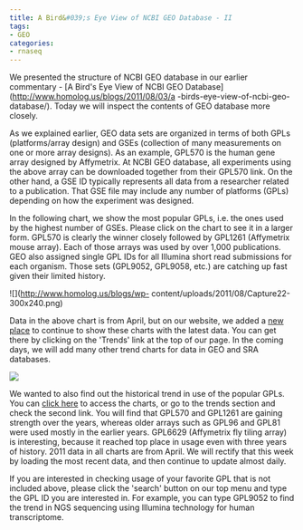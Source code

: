 ```yaml
---
title: A Bird&#039;s Eye View of NCBI GEO Database - II
tags:
- GEO
categories:
- rnaseq
---
```

We presented the structure of NCBI GEO database in our earlier commentary - [A
Bird's Eye View of NCBI GEO Database](http://www.homolog.us/blogs/2011/08/03/a
-birds-eye-view-of-ncbi-geo-database/). Today we will inspect the contents of
GEO database more closely.
<!--more-->

As we explained earlier, GEO data sets are organized in terms of both GPLs
(platforms/array design) and GSEs (collection of many measurements on one or
more array designs). As an example, GPL570 is the human gene array designed by
Affymetrix. At NCBI GEO database, all experiments using the above array can be
downloaded together from their GPL570 link. On the other hand, a GSE ID
typically represents all data from a researcher related to a publication. That
GSE file may include any number of platforms (GPLs) depending on how the
experiment was designed.

In the following chart, we show the most popular GPLs, i.e. the ones used by
the highest number of GSEs. Please click on the chart to see it in a larger
form. GPL570 is clearly the winner closely followed by GPL1261 (Affymetrix
mouse array). Each of those arrays was used by over 1,000 publications. GEO
also assigned single GPL IDs for all Illumina short read submissions for each
organism. Those sets (GPL9052, GPL9058, etc.) are catching up fast given their
limited history.

![](http://www.homolog.us/blogs/wp-
content/uploads/2011/08/Capture22-300x240.png)

Data in the above chart is from April, but on our website, we added a [new
place](http://homolog.us/CI/index.php/charts) to continue to show these charts
with the latest data. You can get there by clicking on the 'Trends' link at
the top of our page. In the coming days, we will add many other trend charts
for data in GEO and SRA databases.

![](http://www.homolog.us/blogs/wp-content/uploads/2011/08/Capture4.png)

We wanted to also find out the historical trend in use of the popular GPLs.
You can [click here](http://homolog.us/CI/index.php/charts/gpls) to access the
charts, or go to the trends section and check the second link. You will find
that GPL570 and GPL1261 are gaining strength over the years, whereas older
arrays such as GPL96 and GPL81 were used mostly in the earlier years. GPL6629
(Affymetrix fly tiling array) is interesting, because it reached top place in
usage even with three years of history. 2011 data in all charts are from
April. We will rectify that this week by loading the most recent data, and
then continue to update almost daily.

If you are interested in checking usage of your favorite GPL that is not
included above, please click the 'search' button on our top menu and type the
GPL ID you are interested in. For example, you can type GPL9052 to find the
trend in NGS sequencing using Illumina technology for human transcriptome.

